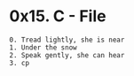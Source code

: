 # 0x15. C - File

    0. Tread lightly, she is near
    1. Under the snow
    2. Speak gently, she can hear
    3. cp
